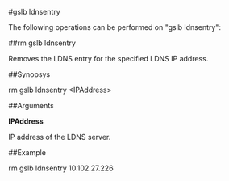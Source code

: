#gslb ldnsentry

The following operations can be performed on "gslb ldnsentry":


##rm gslb ldnsentry

Removes the LDNS entry for the specified LDNS IP address.


##Synopsys

rm gslb ldnsentry &lt;IPAddress>


##Arguments

<b>IPAddress</b>
IP address of the LDNS server.



##Example

rm gslb ldnsentry 10.102.27.226

